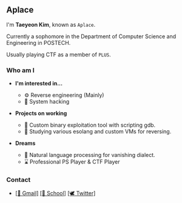 ## Aplace


I'm **Taeyeon Kim**, known as `Aplace`.

Currently a sophomore in the Department of Computer Science and Engineering in POSTECH.

Usually playing CTF as a member of `PLUS`.

### Who am I

* **I'm interested in...**
  - ⚙️ Reverse engineering (Mainly)
  - 🔏 System hacking

* **Projects on working**
  - 🔧 Custom binary exploitation tool with scripting gdb.
  - 🤔 Studying various esolang and custom VMs for reversing.

* **Dreams**
  - 🔡 Natural language processing for vanishing dialect.
  - ⌛ Professional PS Player & CTF Player
 
### Contact
  * [[📧 Gmail]](aplace030927@gmail.com) [[📧 School]](aplace.0927@postech.ac.kr) [[🕊️ Twitter]](https://twitter.com/__aplace__)

